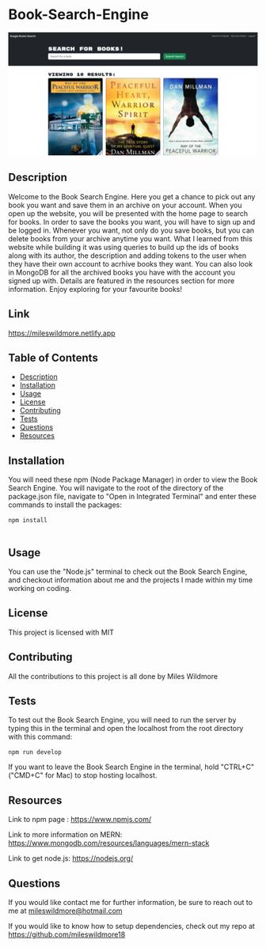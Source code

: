 # Book-Search-Engine

![alt text](/Assets/images/book-search-engine-screenshot.png)

## Description
Welcome to the Book Search Engine. Here you get a chance to pick out any book you want and save them in an archive on your account. When you open up the website, you will be presented with the home page to search for books. In order to save the books you want, you will have to sign up and be logged in. Whenever you want, not only do you save books, but you can delete books from your archive anytime you want. What I learned from this website while building it was using queries to build up the ids of books along with its author, the description and adding tokens to the user when they have their own account to acrhive books they want. You can also look in MongoDB for all the archived books you have with the account you signed up with. Details are featured in the resources section for more information. Enjoy exploring for your favourite books!

## Link
https://mileswildmore.netlify.app

## Table of Contents
 * [Description](#description)
 * [Installation](#installation)
 * [Usage](#usage)
 * [License](#license)
 * [Contributing](#contributing)
 * [Tests](#tests)
 * [Questions](#questions)
 * [Resources](#resources)

## Installation
You will need these npm (Node Package Manager) in order to view the Book Search Engine. You will navigate to the root of the directory of the package.json file, navigate to "Open in Integrated Terminal" and enter these commands to install the packages:
```
npm install


```


## Usage
You can use the "Node.js" terminal to check out the Book Search Engine, and checkout information about me and the projects I made within my time working on coding.

## License
This project is licensed with MIT

## Contributing
All the contributions to this project is all done by Miles Wildmore


## Tests

To test out the Book Search Engine, you will need to run the server by typing this in the terminal and open the localhost from the root directory with this command: 
```
npm run develop

```

If you want to leave the Book Search Engine in the terminal, hold "CTRL+C" ("CMD+C" for Mac) to stop hosting localhost.

## Resources

Link to npm page : https://www.npmjs.com/

Link to more information on MERN: https://www.mongodb.com/resources/languages/mern-stack

Link to get node.js: https://nodejs.org/

## Questions
If you would like contact me for further information, be sure to reach out to me at mileswildmore@hotmail.com

If you would like to know how to setup dependencies, check out my repo at https://github.com/mileswildmore18
